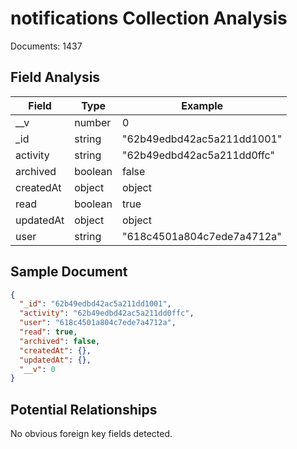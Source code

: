 # notifications Collection Analysis

Documents: 1437

## Field Analysis

| Field | Type | Example |
|-------|------|--------|
| __v | number | 0 |
| _id | string | "62b49edbd42ac5a211dd1001" |
| activity | string | "62b49edbd42ac5a211dd0ffc" |
| archived | boolean | false |
| createdAt | object | object |
| read | boolean | true |
| updatedAt | object | object |
| user | string | "618c4501a804c7ede7a4712a" |

## Sample Document

```json
{
  "_id": "62b49edbd42ac5a211dd1001",
  "activity": "62b49edbd42ac5a211dd0ffc",
  "user": "618c4501a804c7ede7a4712a",
  "read": true,
  "archived": false,
  "createdAt": {},
  "updatedAt": {},
  "__v": 0
}
```

## Potential Relationships

No obvious foreign key fields detected.
